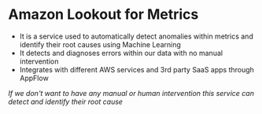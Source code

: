 # Amazon Lookout for Metrics

- It is a service used to automatically detect anomalies within metrics and identify their root causes using Machine Learning
- It detects and diagnoses errors within our data with no manual intervention
- Integrates with different AWS services and 3rd party SaaS apps through AppFlow



*If we don't want to have any manual or human intervention this service can detect and identify their root cause* 